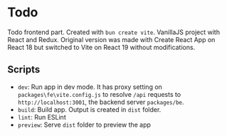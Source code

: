 # Todo

Todo frontend part. Created with `bun create vite`. VanillaJS project with React and Redux. Original version was made with Create React App on React 18 but switched to Vite on React 19 without modifications.

## Scripts

- `dev`: Run app in dev mode. It has proxy setting on `packages\fe\vite.config.js` to resolve `/api` requests to `http://localhost:3001`, the backend server `packages/be`.
- `build`: Build app. Output is created in `dist` folder.
- `lint`: Run ESLint
- `preview`: Serve `dist` folder to preview the app
